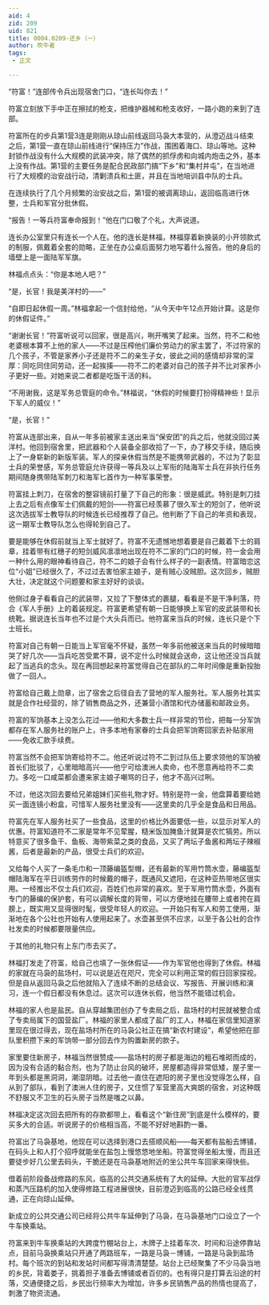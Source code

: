 ```yaml
---
aid: 4
zid: 209
uid: 821
title: 0004.0209-还乡（一）
author: 吹牛者
tags: 
 - 正文

---
```




  “符富！”连部传令兵出现宿舍门口，“连长叫你去！”

  符富立刻放下手中正在擦拭的枪支，把维护器械和枪支收好，一路小跑的来到了连部。

  符富所在的步兵第1营3连是刚刚从琼山前线返回马袅大本营的，从澄迈战斗结束之后，第1营一直在琼山前线进行“保持压力”作战，围困着海口、琼山等地。这种封锁作战没有什么大规模的武装冲突，除了偶然的抓俘虏和向城内炮击之外，基本上没有作战。第1营的主要任务是配合民政部门搞“下乡”和“集村并屯”，在当地进行了大规模的治安战行动，清剿溃兵和土匪，并且在当地培训县中队的士兵。

  在连续执行了几个月频繁的治安战之后，第1营的被调离琼山，返回临高进行休整，士兵和军官分批休假。

  “报告！一等兵符富奉命报到！”他在门口敬了个礼，大声说道。

  连长办公室里只有连长一个人在。他的连长是林福，林福穿着新换装的小开领款式的制服，佩戴着全套的勋略，正坐在办公桌后面努力地写着什么报告。他的身后的墙壁上是一面陆军军旗。

  林福点点头：“你是本地人吧？”

  “是，长官！我是美洋村的——”

  “自即日起休假一周。”林福拿起一个信封给他，“从今天中午12点开始计算。这是你的休假证件。”

  “谢谢长官！”符富听说可以回家，很是高兴，咧开嘴笑了起来。当然，符不二和他老婆根本算不上他的家人——不过是压榨他们廉价劳动力的家主罢了，不过符家的几个孩子，不管是家养小子还是符不二的亲生子女，彼此之间的感情却非常的深厚：同吃同住同劳动，还一起挨揍——符不二的老婆对自己的孩子并不比对家养小子更好一些。对她来说二者都是吃饭干活的料。

  “不用谢我，这是军务总管庭的命令。”林福说，“休假的时候要打扮得精神些！显示下军人的威仪！”

  “是，长官！”

  符富从连部出来，自从一年多前被家主送出来当“保安团”的兵之后，他就没回过美洋村。他回到宿舍里，把武器和个人装备全部收拾了一下，办了移交手续，随后换上了一身崭新的新版军装。军人的探亲休假当然是不能携带武器的，不过为了彰显士兵的荣誉感，军务总管庭允许获得一等兵及以上军衔的陆海军士兵在非执行任务期间随身携带陆军刺刀和海军匕首作为一种军事荣誉。

  符富挂上刺刀，在宿舍的整容镜前打量了下自己的形象：很是威武。特别是刺刀挂上去之后有点像军士们佩戴的短剑——符富已经羡慕了很久军士的短剑了，他听说这次选拔军士教导队的时候连长已经推荐了自己。他判断了下自己的年资和表现，这一期军士教导队怎么也得轮到自己了。

  要是能够在休假前就当上军士就好了。符富不无遗憾地想着要是自己戴着下士的肩章，挂着带有红穗子的短剑威风凛凛地出现在符不二家的门口的时候，符一金会用一种什么用的眼神看待自己，符不二的娘子会有什么样子的一副表情。符富暗恋这位“小姐”已经很久了，不过过去害怕家主娘子，是有贼心没贼胆。这次回乡，贼胆大壮，决定就这个问题要和家主好好的谈谈。

  他侧过身子看看自己的武装带，又拉了下整体式的裹腿，看看是不是干净利落，符合《军人手册》上的着装规定。符富更希望有朝一日能够换上军官的皮武装带和长统靴。据说连长当年也不过是个大头兵而已。他符富来当兵的时候，连长只是个下士班长。

  符富对自己有朝一日能当上军官毫不怀疑，虽然一年多前他被送来当兵的时候暗暗哭了好几次——当兵吃苦受累不算，说不定什么时候就会送命，这让他还没当兵就起了当逃兵的念头。现在再回想起来符富觉得自己在部队的二年时间像是重新投胎做了一回人。

  符富给自己戴上勋章，出了宿舍之后径自去了营地的军人服务社。军人服务社其实就是合作社经营的，除了销售商品之外，还兼营小酒馆和代办储蓄和邮政业务。

  符富的军饷基本上没怎么花过——他和大多数士兵一样非常的节俭，把每一分军饷都存在军人服务社的账户上，许多本地有家眷的士兵会把军饷寄回家去补贴家用——免收汇款手续费。

  符富当然不会把军饷寄给符不二。他还听说过符不二到过队伍上要求领他的军饷被首长们批驳了，心里暗暗高兴——他宁可给澳洲人卖命，也不愿意再给符不二卖力。多吃一口咸菜都会遭来家主娘子嘲骂的日子，他才不高兴过咧。

  不过，他这次回去要给兄弟姐妹们买些礼物才好。特别是符一金，他盘算着要给她买一面连镜小粉盒，可惜军人服务社里没有——这里卖的几乎全是食品和日用品。

  符富先在军人服务社买了一些食品，这里的价格比外面要低一些，以显示对军人的优惠。符富知道符不二家是常年不见荤腥，糙米饭加腌鱼汁就算是农忙犒劳。所以特意买了很多鱼干、鱼板、海带紫菜之类的食品，又买了两坛子鱼酱和两坛子辣椒酱，后者是最新的产品，很受士兵们的欢迎。

  又给每个人买了一条毛巾和一顶藤编盔型帽，还有最新的军用竹筒水壶，藤编盔型帽陆海军在平日训练劳作的时候戴的帽子，既通风又遮阳，在这种亚热带地区很实用。一经推出不仅士兵们欢迎，百姓们也非常的喜欢。至于军用竹筒水壶，外面有专门的藤编的保护套，有可以调解长度的背带，可以方便地挂在腰带上或者挎在肩膀上，既实用又显得很时髦，很受年轻人的欢迎。一开始只有军人和劳工使用，渐渐地在各个公社也开始有人使用起来了。水壶甚至供不应求，以至于各公社的合作社发卖的时候都要限量供应。

  于其他的礼物只有上东门市去买了。

  林福打发走了符富，给自己也填了一张休假证——作为军官他也得到了休假。林福的家就在马袅的盐场村，可以说是近在咫尺，完全可以利用正常的假日回家探视。但是自从返回马袅之后他就陷入了连续不断的总结会议、写报告、开展训练和演习，连一个假日都没有休息过。这次可以连休长假，他当然不能错过机会。

  林福的家人也是盐民。自从穿越集团创办了专卖局之后，盐场村的村民就被整合成了专卖局属下的国营盐厂。林福的家里人都成了盐厂的工人，林福在家信里知道家里现在很过得去，现在盐场村所在的马袅公社正在搞“新农村建设”，希望他把在部队里积攒下来的军饷带一部分回去作为购置新房的款子。

  家里要住新房子，林福当然很赞成——盐场村的房子都是海边的粗石堆砌而成的，因为没有合适的黏合剂，也为了防止台风的破坏，房屋都造得非常低矮，屋子里一年到头都是黑洞洞，潮湿阴暗。过去他一直住在遮阳的房子里也没觉得怎么样，自从到了部队，看到了澳洲人住的房子，又住惯了军营里高大爽朗的宿舍，对这种既不舒服又不卫生的石头房子当然是嗤之以鼻。

  林福决定这次回去把所有的存款都带上，看看这个“新住房”到底是什么模样的，要买多大的合适。听说房子的价格相当高，不能不好好地斟酌一番。

  符富出了马袅基地，他现在可以选择到港口去搭顺风船——每天都有盐船去博铺，在码头上和人打个招呼就能坐在盐包上慢悠悠地坐船。符富觉得坐船太慢，而且还要徒步好几公里去码头，干脆还是在马袅基地附近的坐公共牛车回家来得快些。

  借着前阶段备战修路的东风，临高的公共交通系统有了大的延伸。大批的官军战俘和蒸汽压路机的加入使得修路工程进展很快，目前澄迈到临高的公路已经全线贯通，正在向琼山延伸。

  新成立的公共交通公司已经将公共牛车延伸到了马袅，在马袅基地门口设立了一个牛车换乘站。

  符富来到牛车换乘站的大跨度竹棚站台上，木牌子上挂着车次、时间和沿途停靠站点，目前马袅换乘站只开通了两路班车，一路是马袅－博铺，一路是马袅到盐场村。每个班次的到站和发站时间都写得清清楚楚。站台上已经聚集了不少马袅当地的乡民，背着娄子，挑着担子准备去博铺或者百仞的。也有得只是打算去沿途的村落，交通便捷之后，乡民出行频率大为增加，许多乡民销售产品的热情也提高了，刺激了物资流通。


